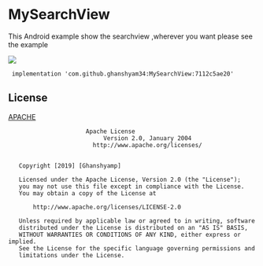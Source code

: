 # MySearchView
This Android example  show the searchview ,wherever you want please see the example

[![](https://jitpack.io/v/ghanshyam34/MySearchView.svg)](https://jitpack.io/#ghanshyam34/MySearchView)

     implementation 'com.github.ghanshyam34:MySearchView:7112c5ae20'
 

## License
[APACHE](https://github.com/ghanshyam34/MySearchView/blob/master/LICENSE)

```
                      Apache License
                           Version 2.0, January 2004
                        http://www.apache.org/licenses/
  

   Copyright [2019] [Ghanshyamp]

   Licensed under the Apache License, Version 2.0 (the "License");
   you may not use this file except in compliance with the License.
   You may obtain a copy of the License at

       http://www.apache.org/licenses/LICENSE-2.0

   Unless required by applicable law or agreed to in writing, software
   distributed under the License is distributed on an "AS IS" BASIS,
   WITHOUT WARRANTIES OR CONDITIONS OF ANY KIND, either express or implied.
   See the License for the specific language governing permissions and
   limitations under the License.
```
